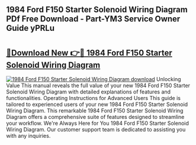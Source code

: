 ## 1984 Ford F150 Starter Solenoid Wiring Diagram PDf Free Download - Part-YM3 Service Owner Guide yPRLu

# <h2><a href="http://dfprm0v.blite.top/?on=1984+Ford+F150+Starter+Solenoid+Wiring+Diagram">🔗Download New 👉🔴 1984 Ford F150 Starter Solenoid Wiring Diagram</a></h2>

[![1984 Ford F150 Starter Solenoid Wiring Diagram download](https://i.imgur.com/lujVjoI.png)](http://dfprm0v.blite.top/?on=1984+Ford+F150+Starter+Solenoid+Wiring+Diagram)
Unlocking Value This manual reveals the full value of your new 1984 Ford F150 Starter Solenoid Wiring Diagram with detailed explanations of features and functionalities. Operating Instructions for Advanced Users This guide is tailored to experienced users of your new 1984 Ford F150 Starter Solenoid Wiring Diagram. This remarkable 1984 Ford F150 Starter Solenoid Wiring Diagram offers a comprehensive suite of features designed to streamline your workflow. We're Always Here for You 1984 Ford F150 Starter Solenoid Wiring Diagram. Our customer support team is dedicated to assisting you with any inquiries.
